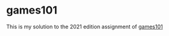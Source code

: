 # games101

This is my solution to the 2021 edition assignment of [games101](https://sites.cs.ucsb.edu/~lingqi/teaching/games101.html)
